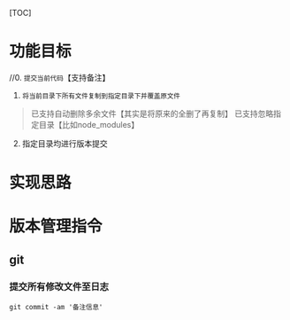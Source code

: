 [TOC]

# 功能目标
//0. `提交当前代码`【支持备注】
1. `将当前目录下所有文件复制到指定目录下并覆盖原文件`
> 已支持自动删除多余文件【其实是将原来的全删了再复制】
> 已支持忽略指定目录【比如node_modules】
2. 指定目录均进行版本提交

# 实现思路

# 版本管理指令
## git
### 提交所有修改文件至日志
`git commit -am '备注信息'`
